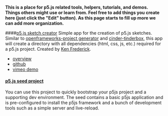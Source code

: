 **This is a place for p5.js related tools, helpers, tutorials, and demos. Things others might use or learn from. Feel free to add things you create here (just click the "Edit" button). As this page starts to fill up more we can add more organization.**

####[p5.js sketch creator](http://blog.kennethfrederick.de/2014/06/sketch-creator.html)
Simple app for the creation of p5.js sketches. Similar to [openframeworks-project generator](https://github.com/ofZach/project-creator) and [cinder-tinderbox](https://github.com/cinder/TinderBox-Mac), this app will create a directory with all dependencies (html, css, js, etc.) required for a p5.js project. Created by [Ken Frederick](http://kennethfrederick.de/). 
* [overview](http://blog.kennethfrederick.de/2014/06/sketch-creator.html)
* [github](https://github.com/frederickk/Sketch-Creator)
* [vimeo demo](https://vimeo.com/99052459)

#### [p5.js seed project](https://github.com/winkerVSbecks/p5js-seed)
You can use this project to quickly bootstrap your p5js project and a supporting dev environment. The seed contains a basic p5js application and is pre-configured to install the p5js framework and a bunch of development tools such as a simple server and live-reload. 